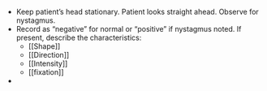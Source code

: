 - Keep patient’s head stationary. Patient looks straight ahead. Observe for nystagmus.
- Record as “negative” for normal or “positive” if nystagmus noted. If present, describe the characteristics:
	- [[Shape]]
	- [[Direction]]
	- [[Intensity]]
	- [[fixation]]
-